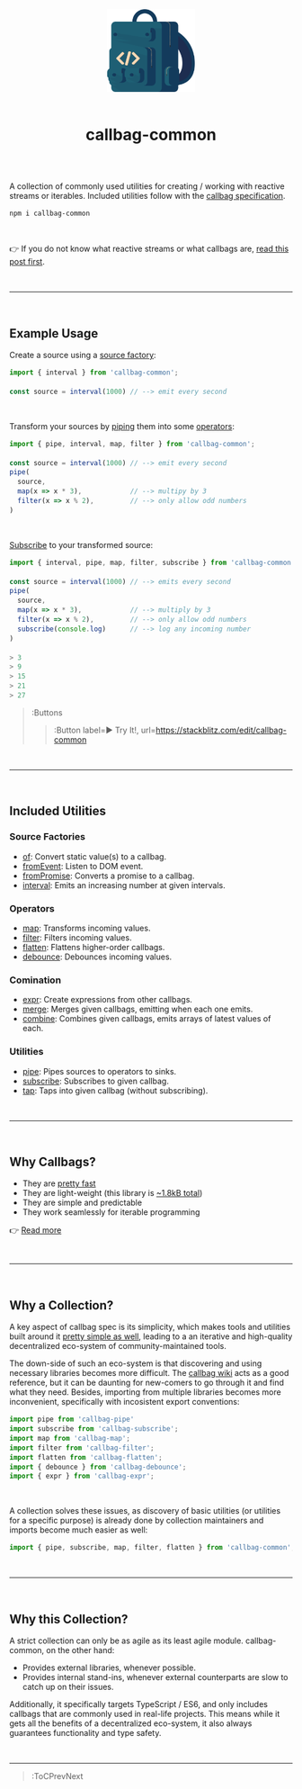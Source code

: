 <div align="center">
  <img src="/callbag.svg" width="156"/>
  <br><br>
  <h1>callbag-common</h1>
  <br><br>
</div>

A collection of commonly used utilities for creating / working with reactive streams or iterables.
Included utilities follow with the [callbag specification](https://github.com/callbag/callbag).
```bash
npm i callbag-common
```

<br>

👉 If you do not know what reactive streams or what callbags are, [read this post first](./what-are-callbags).

<br>

---

<br>

## Example Usage

Create a source using a [source factory](#source-factories):

```ts
import { interval } from 'callbag-common';

const source = interval(1000) // --> emit every second
```

<br>

Transform your sources by [piping](/util/pipe) them into some [operators](#operators):
```ts
import { pipe, interval, map, filter } from 'callbag-common';

const source = interval(1000) // --> emit every second
pipe(
  source,
  map(x => x * 3),            // --> multipy by 3
  filter(x => x % 2),         // --> only allow odd numbers
)
```

<br>

[Subscribe](/util/subscribe) to your transformed source:
```ts | --term ​
import { interval, pipe, map, filter, subscribe } from 'callbag-common'

const source = interval(1000) // --> emits every second
pipe(
  source,
  map(x => x * 3),            // --> multiply by 3
  filter(x => x % 2),         // --> only allow odd numbers
  subscribe(console.log)      // --> log any incoming number
)

> 3
> 9
> 15
> 21
> 27
```

> :Buttons
> > :Button label=► Try It!, url=https://stackblitz.com/edit/callbag-common

<br>

---

<br>

## Included Utilities

### Source Factories

- [of](/factory/of): Convert static value(s) to a callbag.
- [fromEvent](/factory/from-event): Listen to DOM event.
- [fromPromise](/factory/from-promise): Converts a promise to a callbag.
- [interval](/factory/interval): Emits an increasing number at given intervals.

### Operators

- [map](/operator/map): Transforms incoming values.
- [filter](/operator/filter): Filters incoming values.
- [flatten](/operator/flatten): Flattens higher-order callbags.
- [debounce](/operator/debounce): Debounces incoming values.

### Comination

- [expr](/combine/expr): Create expressions from other callbags.
- [merge](/combine/merge): Merges given callbags, emitting when each one emits.
- [combine](/combine/combine): Combines given callbags, emits arrays of latest values of each.

### Utilities

- [pipe](/util/pipe): Pipes sources to operators to sinks.
- [subscribe](/util/subscribe): Subscribes to given callbag.
- [tap](/util/tap): Taps into given callbag (without subscribing).

<br>

---

<br>

## Why Callbags?

- They are [pretty fast](https://github.com/staltz/callbag-basics/tree/master/perf)
- They are light-weight (this library is [~1.8kB total](https://bundlephobia.com/result?p=callbag-common@0.1.0))
- They are simple and predictable
- They work seamlessly for iterable programming

👉 [Read more](https://staltz.com/why-we-need-callbags.html)

<br>

---

<br>

## Why a Collection?

A key aspect of callbag spec is its simplicity, which makes tools and utilities built around it
[pretty simple as well](https://github.com/callbag/callbag/blob/master/getting-started.md), leading
to a an iterative and high-quality decentralized eco-system of community-maintained tools.

The down-side of such an eco-system is that discovering and using necessary libraries becomes more difficult. The
[callbag wiki](https://github.com/callbag/callbag/wiki) acts as a good reference, but
it can be daunting for new-comers to go through it and find what they need. Besides, importing from
multiple libraries becomes more inconvenient, specifically with incosistent export conventions:

```ts
import pipe from 'callbag-pipe'
import subscribe from 'callbag-subscribe';
import map from 'callbag-map';
import filter from 'callbag-filter';
import flatten from 'callbag-flatten';
import { debounce } from 'callbag-debounce';
import { expr } from 'callbag-expr';
```

<br>

A collection solves these issues, as discovery of basic utilities (or utilities for a specific
purpose) is already done by collection maintainers and imports become much easier as well:

```ts
import { pipe, subscribe, map, filter, flatten } from 'callbag-common';
```

<br>

---

<br>

## Why this Collection?

A strict collection can only be as agile as its least agile module.
callbag-common, on the other hand:

- Provides external libraries, whenever possible.
- Provides internal stand-ins, whenever external counterparts are slow to catch up on their issues.

Additionally, it specifically targets TypeScript / ES6, and only includes callbags that are
commonly used in real-life projects. This means while it gets all the benefits of a decentralized eco-system,
it also always guarantees functionality and type safety.

<br>

---

> :ToCPrevNext